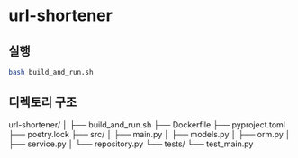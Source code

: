 # url-shortener


## 실행
```bash
bash build_and_run.sh
```

## 디렉토리 구조
url-shortener/
│
├── build_and_run.sh
├── Dockerfile
├── pyproject.toml
├── poetry.lock
├── src/
│   ├── main.py
│   ├── models.py
│   ├── orm.py
│   ├── service.py
│   └── repository.py
└── tests/
    └── test_main.py
